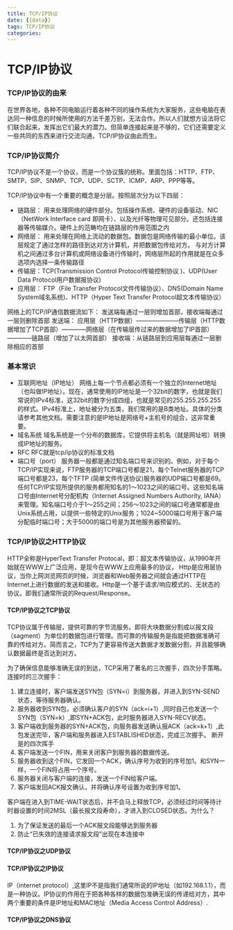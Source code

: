 ```yaml
---
title: TCP/IP协议
date: {{data}}
tags: TCP/IP协议
categories:
---
```


# TCP/IP协议
### TCP/IP协议的由来
  在世界各地，各种不同电脑运行着各种不同的操作系统为大家服务，这些电脑在表达同一种信息的时候所使用的方法千差万别，无法合作。所以人们就想方设法将它们联合起来，发挥出它们最大的潜力。但简单连接起来是不够的，它们还需要定义一些共同的东西来进行交流沟通，TCP/IP协议由此而生。

### TCP/IP协议简介
  TCP/IP协议不是一个协议，而是一个协议簇的统称。里面包括：HTTP、FTP、SMTP、SIP、SNMP、TCP、UDP、SCTP、ICMP、ARP、PPP等等。

  TCP/IP协议中有一个重要的概念是分层。按照层次分为以下四层：
  - 链路层： 用来处理网络的硬件部分。包括操作系统、硬件的设备驱动、NIC（NetWork Interface card 即网卡）、以及光纤等物理可见部分。还包括连接器等传输媒介。硬件上的范畴均在链路层的作用范围之内
  - 网络层： 用来处理在网络上流动的数据包。数据包是网络传输的最小单位。该层规定了通过怎样的路径到达对方计算机，并把数据包传给对方。 与对方计算机之间通过多台计算机或网络设备进行传输时，网络层所起的作用就是在众多选项内选择一条传输路径
  - 传输层：TCP(Transmission Control Protocol传输控制协议 )、UDP(User Data Protocol用户数据报协议)
  - 应用层： FTP（File Transfer Protocol文件传输协议）、DNS(Domain Name System域名系统)、HTTP（Hyper Text Transfer Protocol超文本传输协议）

网络上的TCP/IP通信数据流如下：
发送端每通过一层则增加首部，接收端每通过一层则删除首部
发送端： 应用层（HTTP数据）———————传输层（HTTP数据增加了TCP首部）————网络层（在传输层传过来的数据增加了IP首部）————链路层（增加了以太网首部）
接收端：从链路层到应用层每通过一层删除相应的首部

### 基本常识
- 互联网地址（IP地址）
网络上每一个节点都必须有一个独立的Internet地址（也叫做IP地址）。现在，通常使用的IP地址是一个32bit的数字，也就是我们常说的IPv4标准，这32bit的数字分成四组，也就是常见的255.255.255.255的样式。IPv4标准上，地址被分为五类，我们常用的是B类地址。具体的分类请参考其他文档。需要注意的是IP地址是网络号+主机号的组合，这非常重要。
- 域名系统
域名系统是一个分布的数据库，它提供将主机名（就是网址啦）转换成IP地址的服务。
- RFC
RFC就是tcp/ip协议的标准文档
- 端口号（port）
服务器一般都是通过知名端口号来识别的。例如，对于每个TCP/IP实现来说，FTP服务器的TCP端口号都是21，每个Telnet服务器的TCP端口号都是23，每个TFTP (简单文件传送协议)服务器的UDP端口号都是69。任何TCP/IP实现所提供的服务都用知名的1～1023之间的端口号。这些知名端口号由Internet号分配机构（Internet Assigned Numbers Authority, IANA）来管理。知名端口号介于1～255之间；256～1023之间的端口号通常都是由Unix系统占用，以提供一些特定的Unix服务；1024~5000端口号用于客户端分配临时端口号；大于5000的端口号是为其他服务器预留的。

### TCP/IP协议之HTTP协议
HTTP全称是HyperText Transfer Protocal，即：超文本传输协议，从1990年开始就在WWW上广泛应用，是现今在WWW上应用最多的协议，    Http是应用层协议，当你上网浏览网页的时候，浏览器和Web服务器之间就会通过HTTP在Internet上进行数据的发送和接收。Http是一个基于请求/响应模式的、无状态的协议。即我们通常所说的Request/Response。

#### TCP/IP协议之TCP协议
TCP协议属于传输层，提供可靠的字节流服务。即将大块数据分割成以报文段（sagment）为单位的数据包进行管理。而可靠的传输服务是指能把数据准确可靠的传给对方。简而言之，TCP为了更容易传送大数据才发数据分割，并且能够确认数据最终是否达到对方。

为了确保信息能够准确无误的到达，TCP采用了著名的三次握手，四次分手策略。
连接时的三次握手：
 1. 建立连接时，客户端发送SYN包（SYN=i）到服务器，并进入到SYN-SEND状态，等待服务器确认。
 2. 服务器收到SYN包，必须确认客户的SYN（ack=i+1）,同时自己也发送一个SYN包（SYN=k）,即SYN+ACK包，此时服务器进入SYN-RECV状态。
 3. 客户端收到服务器的SYN+ACK包，向服务器发送确认报ACK（ack=k+1）,此包发送完毕，客户端和服务器进入ESTABLISHED状态，完成三次握手。
断开是的四次挥手
 1. 客户端发送一个FIN，用来关闭客户到服务器的数据传送。
 2. 服务器收到这个FIN，它发回一个ACK，确认序号为收到的序号加1。和SYN一样，一个FIN将占用一个序号。
 3. 服务器关闭与客户端的连接，发送一个FIN给客户端。
 4. 客户端发回ACK报文确认，并将确认序号设置为收到序号加1。

 客户端在进入到TIME-WAIT状态后，并不会马上释放TCP，必须经过时间等待计时器设置的时间2MSL（最长报文段寿命），才进入到CLOSED状态。为什么？
  1. 为了保证发送的最后一个ACK报文段能够达到服务器
  2. 防止“已失效的连接请求报文段”出现在本连接中
#### TCP/IP协议之UDP协议
#### TCP/IP协议之IP协议
IP（internet protocol）,这里IP不是指我们通常所说的IP地址（如192.168.1.1），而是一种协议。IP协议的作用在于把各种各样的数据包准确无误的传递给对方，其中两个重要的条件是IP地址和MAC地址（Media Access Control Address）.

#### TCP/IP协议之DNS协议
